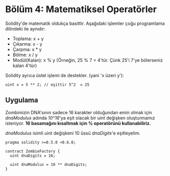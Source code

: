 # Bölüm 4: Matematiksel Operatörler

Solidity'de matematik oldukça basittir. Aşağıdaki işlemler çoğu programlama dilindeki ile aynıdır:

- Toplama: x + y
- Çıkarma: x - y
- Çarpma: x * y
- Bölme: x / y
- Modül(Kalan): x % y (Örneğin, 25 % 7 = 4'tür. Çünk 25'i 7'ye bölerseniz kalan 4'tür)

Solidity ayrıca üstel işlemi de destekler. (yani 'x üzeri y'):

    uint x = 5 ** 2; // eşittir 5^2  = 25
    
    
## Uygulama

Zombimizin DNA'sının sadece 16 karakter olduğundan emin olmak için _dnaModulus_ adında _10^16_'ya eşit olacak bir uint değişken oluşturmamız isteniyor.
**16 basamağını kısaltmak için % operatörünü kullanabiliriz.**
 
 _dnaModulus_ isimli uint değişkeni 10 üssü _dnaDigits_'e eşitleyelim.
 
    pragma solidity >=0.5.0 <0.6.0;
    
    contract ZombieFactory {
      uint dnaDigits = 16;
      
      uint dnaModulus = 10 ** dnaDigits;
    }

